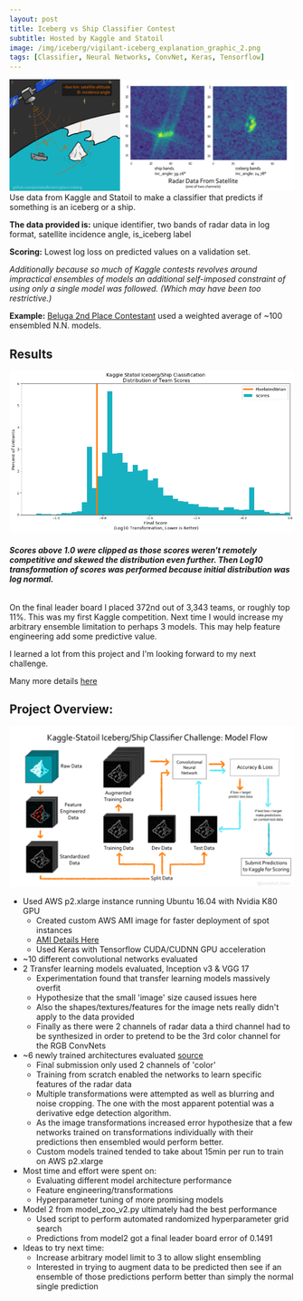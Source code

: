 ```yaml
---
layout: post
title: Iceberg vs Ship Classifier Contest
subtitle: Hosted by Kaggle and Statoil
image: /img/iceberg/vigilant-iceberg_explanation_graphic_2.png
tags: [Classifier, Neural Networks, ConvNet, Keras, Tensorflow]
---
```


![project overview](/img/iceberg/vigilant-iceberg_explanation_graphic_2.png)
Use data from Kaggle and Statoil to make a classifier that predicts if something is an iceberg or a ship.

**The data provided is:**
unique identifier, two bands of radar data in log format, satellite incidence angle, is_iceberg label

**Scoring:** Lowest log loss on predicted values on a validation set.

_Additionally because so much of Kaggle contests revolves around impractical ensembles of models an additional self-imposed constraint of using only a single model was followed. (Which may have been too restrictive.)_

**Example:** [Beluga 2nd Place Contestant](https://www.kaggle.com/c/statoil-iceberg-classifier-challenge/discussion/48294) used a weighted average of ~100 ensembled N.N. models.

## Results
![competition results](/img/iceberg/log_scores.png)
###### **_Scores above 1.0 were clipped as those scores weren't remotely competitive and skewed the distribution even further. Then Log10 transformation of scores was performed because initial distribution was log normal._**

On the final leader board I placed 372nd out of 3,343 teams, or roughly top 11%. This was my first Kaggle competition. Next time I would increase my arbitrary ensemble limitation to perhaps 3 models. This may help feature engineering add some predictive value.

I learned a lot from this project and I'm looking forward to my next challenge.

Many more details [here](https://github.com/pixelatedbrian/vigilant-iceberg/blob/master/README.md)

## Project Overview:
![model flow](/img/iceberg/model_flowchart.png)

* Used AWS p2.xlarge instance running Ubuntu 16.04 with Nvidia K80 GPU
  + Created custom AWS AMI image for faster deployment of spot instances
  + [AMI Details Here](https://pixelatedbrian.github.io/2018-01-12-AWS-Deep-Learning-with-GPU/)
  + Used Keras with Tensorflow CUDA/CUDNN GPU acceleration
* ~10 different convolutional networks evaluated
* 2 Transfer learning models evaluated, Inception v3 & VGG 17
  + Experimentation found that transfer learning models massively overfit
  + Hypothesize that the small 'image' size caused issues here
  + Also the shapes/textures/features for the image nets really didn't apply to the data provided
  + Finally as there were 2 channels of radar data a third channel had to be synthesized in order to pretend to be the 3rd color channel for the RGB ConvNets
* ~6 newly trained architectures evaluated [source](https://github.com/pixelatedbrian/vigilant-iceberg/blob/master/src/model_zoo_v2.py)
  + Final submission only used 2 channels of 'color'
  + Training from scratch enabled the networks to learn specific features of the radar data
  + Multiple transformations were attempted as well as blurring and noise cropping. The one with the most apparent potential was a derivative edge detection algorithm.
  + As the image transformations increased error hypothesize that a few networks trained on transformations individually with their predictions then ensembled would perform better.
  + Custom models trained tended to take about 15min per run to train on AWS p2.xlarge
* Most time and effort were spent on:
  + Evaluating different model architecture performance
  + Feature engineering/transformations
  + Hyperparameter tuning of more promising models
* Model 2 from model_zoo_v2.py ultimately had the best performance
  + Used script to perform automated randomized hyperparameter grid search
  + Predictions from model2 got a final leader board error of 0.1491
* Ideas to try next time:
  + Increase arbitrary model limit to 3 to allow slight ensembling
  + Interested in trying to augment data to be predicted then see if an ensemble of those predictions perform better than simply the normal single prediction
